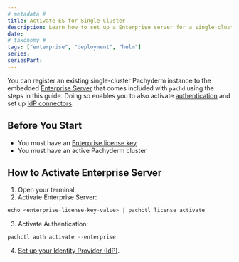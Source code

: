 ```yaml
---
# metadata # 
title: Activate ES for Single-Cluster
description: Learn how to set up a Enterprise server for a single-cluster environment embedded in pachd.
date: 
# taxonomy #
tags: ["enterprise", "deployment", "helm"]
series:
seriesPart:
---
```


You can register an existing single-cluster Pachyderm instance to the embedded [Enterprise Server](../) that comes included with `pachd` using the steps in this guide. Doing so enables you to also activate [authentication](../../) and set up [IdP connectors](../../authentication/connectors). 

## Before You Start

- You must have an [Enterprise license key](../../../)
- You must have an active Pachyderm cluster

##  How to Activate Enterprise Server 

1. Open your terminal.
2. Activate Enterprise Server:
```s
echo <enterprise-license-key-value> | pachctl license activate
```
3. Activate Authentication:
```s
pachctl auth activate --enterprise
```
4. [Set up your Identity Provider (IdP)](../../authentication/connectors/).
